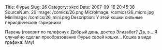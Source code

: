 Title: Фурье 
Slug: 26 
Category: xkcd 
Date: 2007-09-16 20:45:38 
SourceNum: 26 
Image: /comics/26.png 
MicroImage: /comics/26_micro.jpg 
MiniImage: /comics/26_mini.png 
Description: У этой кошки сильные периодические гармоники 

Парень (говорит по телефону): Добрый день, доктор Элизабет? Да, э… Я случайно сделал преобразование Фурье своей кошки…
Кошка в виде графика: Мяу!
